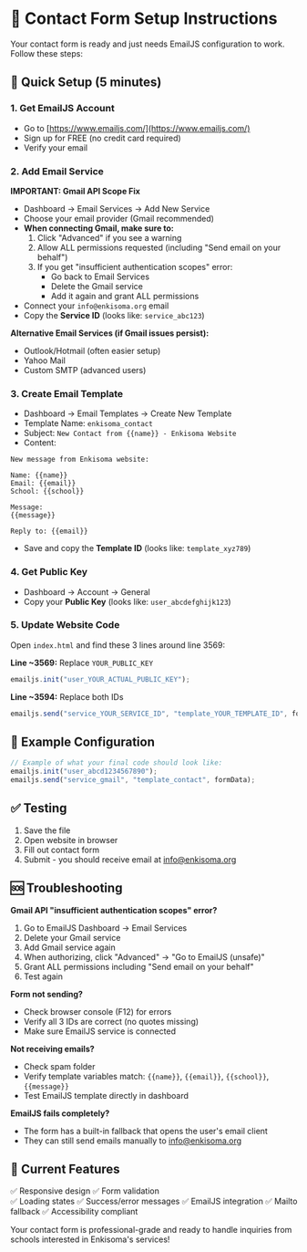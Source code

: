 # 📧 Contact Form Setup Instructions

Your contact form is ready and just needs EmailJS configuration to work. Follow these steps:

## 🚀 Quick Setup (5 minutes)

### 1. Get EmailJS Account

- Go to [https://www.emailjs.com/](https://www.emailjs.com/)
- Sign up for FREE (no credit card required)
- Verify your email

### 2. Add Email Service

**IMPORTANT: Gmail API Scope Fix**

- Dashboard → Email Services → Add New Service
- Choose your email provider (Gmail recommended)
- **When connecting Gmail, make sure to:**
  1. Click "Advanced" if you see a warning
  2. Allow ALL permissions requested (including "Send email on your behalf")
  3. If you get "insufficient authentication scopes" error:
     - Go back to Email Services
     - Delete the Gmail service
     - Add it again and grant ALL permissions
- Connect your `info@enkisoma.org` email
- Copy the **Service ID** (looks like: `service_abc123`)

**Alternative Email Services (if Gmail issues persist):**

- Outlook/Hotmail (often easier setup)
- Yahoo Mail
- Custom SMTP (advanced users)

### 3. Create Email Template

- Dashboard → Email Templates → Create New Template
- Template Name: `enkisoma_contact`
- Subject: `New Contact from {{name}} - Enkisoma Website`
- Content:

```
New message from Enkisoma website:

Name: {{name}}
Email: {{email}}
School: {{school}}

Message:
{{message}}

Reply to: {{email}}
```

- Save and copy the **Template ID** (looks like: `template_xyz789`)

### 4. Get Public Key

- Dashboard → Account → General
- Copy your **Public Key** (looks like: `user_abcdefghijk123`)

### 5. Update Website Code

Open `index.html` and find these 3 lines around line 3569:

**Line ~3569:** Replace `YOUR_PUBLIC_KEY`

```javascript
emailjs.init("user_YOUR_ACTUAL_PUBLIC_KEY");
```

**Line ~3594:** Replace both IDs

```javascript
emailjs.send("service_YOUR_SERVICE_ID", "template_YOUR_TEMPLATE_ID", formData);
```

## 🎯 Example Configuration

```javascript
// Example of what your final code should look like:
emailjs.init("user_abcd1234567890");
emailjs.send("service_gmail", "template_contact", formData);
```

## ✅ Testing

1. Save the file
2. Open website in browser
3. Fill out contact form
4. Submit - you should receive email at info@enkisoma.org

## 🆘 Troubleshooting

**Gmail API "insufficient authentication scopes" error?**

1. Go to EmailJS Dashboard → Email Services
2. Delete your Gmail service
3. Add Gmail service again
4. When authorizing, click "Advanced" → "Go to EmailJS (unsafe)"
5. Grant ALL permissions including "Send email on your behalf"
6. Test again

**Form not sending?**

- Check browser console (F12) for errors
- Verify all 3 IDs are correct (no quotes missing)
- Make sure EmailJS service is connected

**Not receiving emails?**

- Check spam folder
- Verify template variables match: `{{name}}`, `{{email}}`, `{{school}}`, `{{message}}`
- Test EmailJS template directly in dashboard

**EmailJS fails completely?**

- The form has a built-in fallback that opens the user's email client
- They can still send emails manually to info@enkisoma.org

## 📱 Current Features

✅ Responsive design
✅ Form validation  
✅ Loading states
✅ Success/error messages
✅ EmailJS integration
✅ Mailto fallback
✅ Accessibility compliant

Your contact form is professional-grade and ready to handle inquiries from schools interested in Enkisoma's services!
